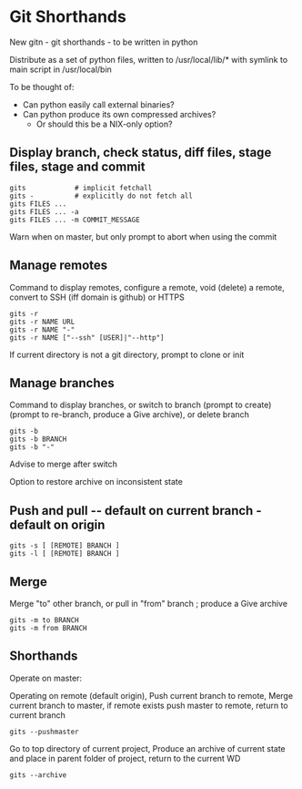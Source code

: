# Git Shorthands

New gitn - git shorthands - to be written in python

Distribute as a set of python files, written to /usr/local/lib/* with symlink to main script in /usr/local/bin

To be thought of:

* Can python easily call external binaries?
* Can python produce its own compressed archives?
	* Or should this be a NIX-only option?

## Display branch, check status, diff files, stage files, stage and commit

	gits            # implicit fetchall
	gits -          # explicitly do not fetch all
	gits FILES ...
	gits FILES ... -a
	gits FILES ... -m COMMIT_MESSAGE

Warn when on master, but only prompt to abort when using the commit

## Manage remotes

Command to display remotes, configure a remote, void (delete) a remote, convert to SSH (iff domain is github) or HTTPS

	gits -r
	gits -r NAME URL
	gits -r NAME "-"
	gits -r NAME ["--ssh" [USER]|"--http"]

If current directory is not a git directory, prompt to clone or init

## Manage branches

Command to display branches, or switch to branch (prompt to create) (prompt to re-branch, produce a Give archive), or delete branch

	gits -b
	gits -b BRANCH
	gits -b "-"

Advise to merge after switch

Option to restore archive on inconsistent state

## Push and pull -- default on current branch - default on origin

	gits -s [ [REMOTE] BRANCH ]
	gits -l [ [REMOTE] BRANCH ]

## Merge

Merge "to" other branch, or pull in "from" branch ; produce a Give archive

	gits -m to BRANCH
	gits -m from BRANCH

## Shorthands

Operate on master:

Operating on remote (default origin), Push current branch to remote, Merge current branch to master, if remote exists push master to remote, return to current branch

	gits --pushmaster

Go to top directory of current project, Produce an archive of current state and place in parent folder of project, return to the current WD

	gits --archive
